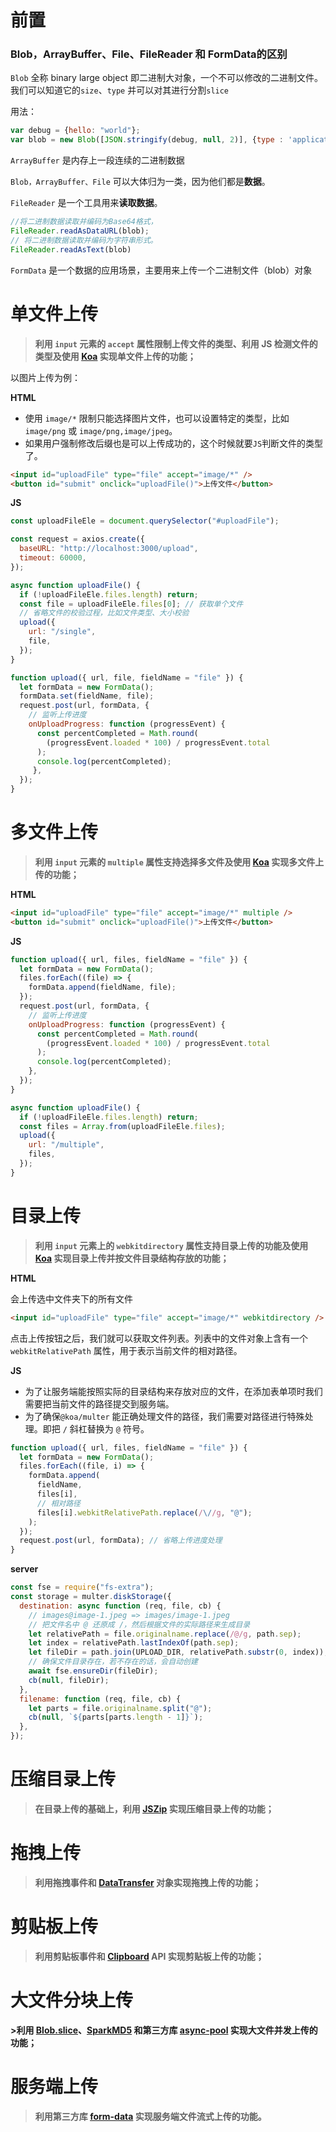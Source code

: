 # 前置

### Blob，ArrayBuffer、File、FileReader 和 FormData的区别

`Blob` 全称 binary large object 即二进制大对象，一个不可以修改的二进制文件。我们可以知道它的`size`、`type` 并可以对其进行分割`slice`

用法：

```js
var debug = {hello: "world"};
var blob = new Blob([JSON.stringify(debug, null, 2)], {type : 'application/json'});
```

`ArrayBuffer` 是内存上一段连续的二进制数据

`Blob，ArrayBuffer、File` 可以大体归为一类，因为他们都是**数据**。

`FileReader` 是一个工具用来**读取数据**。

```js
//将二进制数据读取并编码为Base64格式，
FileReader.readAsDataURL(blob);
// 将二进制数据读取并编码为字符串形式。
FileReader.readAsText(blob)
```

`FormData` 是一个数据的应用场景，主要用来上传一个二进制文件（blob）对象



# 单文件上传

> **利用 `input` 元素的 `accept` 属性限制上传文件的类型、利用 JS 检测文件的类型及使用 [Koa](https://koajs.com/) 实现单文件上传的功能；**

以图片上传为例：

**HTML**

+ 使用 `image/*` 限制只能选择图片文件，也可以设置特定的类型，比如 `image/png` 或 `image/png,image/jpeg`。
+ 如果用户强制修改后缀也是可以上传成功的，这个时候就要`JS`判断文件的类型了。

```html
<input id="uploadFile" type="file" accept="image/*" />
<button id="submit" onclick="uploadFile()">上传文件</button>
```

**JS**

```js
const uploadFileEle = document.querySelector("#uploadFile");

const request = axios.create({
  baseURL: "http://localhost:3000/upload",
  timeout: 60000, 
});

async function uploadFile() {
  if (!uploadFileEle.files.length) return;
  const file = uploadFileEle.files[0]; // 获取单个文件
  // 省略文件的校验过程，比如文件类型、大小校验
  upload({
    url: "/single",
    file,
  });
}

function upload({ url, file, fieldName = "file" }) {
  let formData = new FormData();
  formData.set(fieldName, file);
  request.post(url, formData, {
    // 监听上传进度
    onUploadProgress: function (progressEvent) {
      const percentCompleted = Math.round(
        (progressEvent.loaded * 100) / progressEvent.total
      );
      console.log(percentCompleted);
     },
  });
}

```



# 多文件上传

> **利用 `input` 元素的 `multiple` 属性支持选择多文件及使用 [Koa](https://koajs.com/) 实现多文件上传的功能；**

**HTML**

```html
<input id="uploadFile" type="file" accept="image/*" multiple />
<button id="submit" onclick="uploadFile()">上传文件</button>
```

**JS**

```js
function upload({ url, files, fieldName = "file" }) {
  let formData = new FormData();
  files.forEach((file) => {
    formData.append(fieldName, file);
  });
  request.post(url, formData, {
    // 监听上传进度
    onUploadProgress: function (progressEvent) {
      const percentCompleted = Math.round(
        (progressEvent.loaded * 100) / progressEvent.total
      );
      console.log(percentCompleted);
    },
  });
}

async function uploadFile() {
  if (!uploadFileEle.files.length) return;
  const files = Array.from(uploadFileEle.files);
  upload({
    url: "/multiple",
    files,
  });
}

```



# 目录上传

> **利用 `input` 元素上的 `webkitdirectory` 属性支持目录上传的功能及使用 [Koa](https://koajs.com/) 实现目录上传并按文件目录结构存放的功能；**

**HTML**

会上传选中文件夹下的所有文件

```html
<input id="uploadFile" type="file" accept="image/*" webkitdirectory />
```

点击上传按钮之后，我们就可以获取文件列表。列表中的文件对象上含有一个 `webkitRelativePath` 属性，用于表示当前文件的相对路径。

**JS**

+ 为了让服务端能按照实际的目录结构来存放对应的文件，在添加表单项时我们需要把当前文件的路径提交到服务端。
+ 为了确保`@koa/multer` 能正确处理文件的路径，我们需要对路径进行特殊处理。即把 `/` 斜杠替换为 `@` 符号。

```js
function upload({ url, files, fieldName = "file" }) {
  let formData = new FormData();
  files.forEach((file, i) => {
    formData.append(
      fieldName, 
      files[i],
      // 相对路径
      files[i].webkitRelativePath.replace(/\//g, "@");
    );
  });
  request.post(url, formData); // 省略上传进度处理
}
```

**server**

```js
const fse = require("fs-extra");
const storage = multer.diskStorage({
  destination: async function (req, file, cb) {
    // images@image-1.jpeg => images/image-1.jpeg
    // 把文件名中 @ 还原成 /，然后根据文件的实际路径来生成目录
    let relativePath = file.originalname.replace(/@/g, path.sep);
    let index = relativePath.lastIndexOf(path.sep);
    let fileDir = path.join(UPLOAD_DIR, relativePath.substr(0, index));
    // 确保文件目录存在，若不存在的话，会自动创建
    await fse.ensureDir(fileDir); 
    cb(null, fileDir);
  },
  filename: function (req, file, cb) {
    let parts = file.originalname.split("@");
    cb(null, `${parts[parts.length - 1]}`); 
  },
});

```



# 压缩目录上传

> **在目录上传的基础上，利用 [JSZip](https://stuk.github.io/jszip/) 实现压缩目录上传的功能；**

# 拖拽上传

> **利用拖拽事件和 [DataTransfer](https://developer.mozilla.org/zh-CN/docs/Web/API/DataTransfer) 对象实现拖拽上传的功能；**

# 剪贴板上传

> **利用剪贴板事件和 [Clipboard](https://developer.mozilla.org/zh-CN/docs/Web/API/Clipboard_API) API 实现剪贴板上传的功能；**

# 大文件分块上传

**>利用 [Blob.slice](https://developer.mozilla.org/zh-CN/docs/Web/API/Blob/slice)、[SparkMD5](https://github.com/satazor/js-spark-md5#readme) 和第三方库 [async-pool](https://github.com/rxaviers/async-pool#readme) 实现大文件并发上传的功能；**

# 服务端上传

> **利用第三方库 [form-data](https://github.com/form-data/form-data) 实现服务端文件流式上传的功能。**



